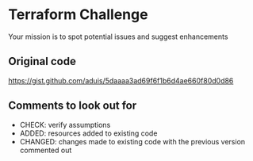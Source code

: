 # Terraform Challenge
Your mission is to spot potential issues and suggest enhancements

## Original code
https://gist.github.com/aduis/5daaaa3ad69f6f1b6d4ae660f80d0d86

## Comments to look out for
- CHECK: verify assumptions
- ADDED: resources added to existing code
- CHANGED: changes made to existing code with the previous version commented out
